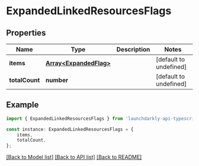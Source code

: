# ExpandedLinkedResourcesFlags


## Properties

Name | Type | Description | Notes
------------ | ------------- | ------------- | -------------
**items** | [**Array&lt;ExpandedFlag&gt;**](ExpandedFlag.md) |  | [default to undefined]
**totalCount** | **number** |  | [default to undefined]

## Example

```typescript
import { ExpandedLinkedResourcesFlags } from 'launchdarkly-api-typescript';

const instance: ExpandedLinkedResourcesFlags = {
    items,
    totalCount,
};
```

[[Back to Model list]](../README.md#documentation-for-models) [[Back to API list]](../README.md#documentation-for-api-endpoints) [[Back to README]](../README.md)

